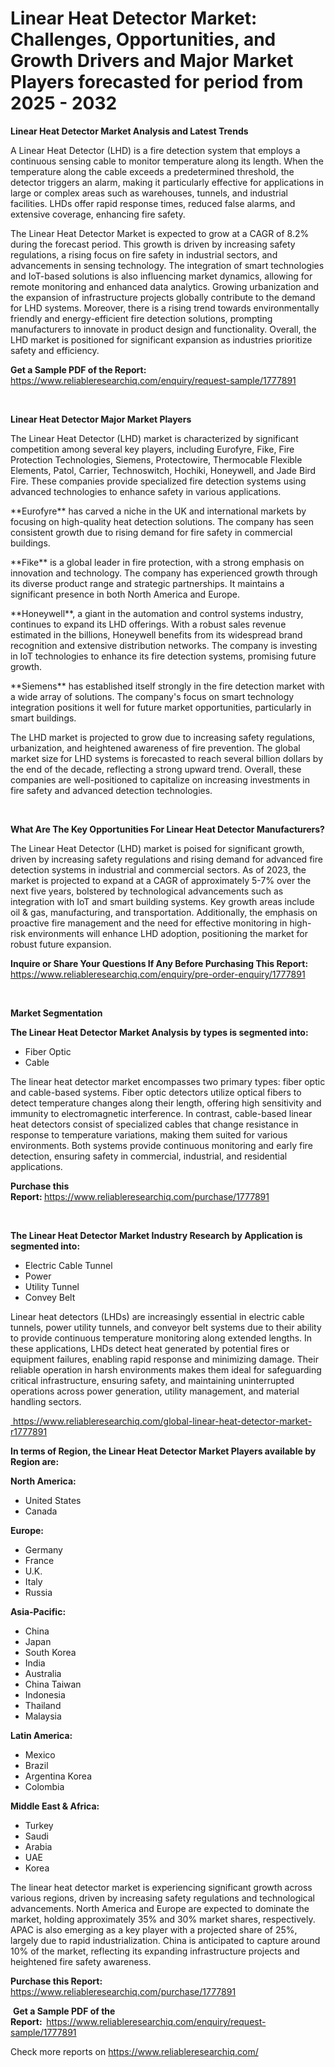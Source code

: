 <p><h1>Linear Heat Detector Market: Challenges, Opportunities, and Growth Drivers and Major Market Players forecasted for period from 2025 - 2032</h1></p><p><strong>Linear Heat Detector Market Analysis and Latest Trends</strong></p>
<p><p>A Linear Heat Detector (LHD) is a fire detection system that employs a continuous sensing cable to monitor temperature along its length. When the temperature along the cable exceeds a predetermined threshold, the detector triggers an alarm, making it particularly effective for applications in large or complex areas such as warehouses, tunnels, and industrial facilities. LHDs offer rapid response times, reduced false alarms, and extensive coverage, enhancing fire safety.</p><p>The Linear Heat Detector Market is expected to grow at a CAGR of 8.2% during the forecast period. This growth is driven by increasing safety regulations, a rising focus on fire safety in industrial sectors, and advancements in sensing technology. The integration of smart technologies and IoT-based solutions is also influencing market dynamics, allowing for remote monitoring and enhanced data analytics. Growing urbanization and the expansion of infrastructure projects globally contribute to the demand for LHD systems. Moreover, there is a rising trend towards environmentally friendly and energy-efficient fire detection solutions, prompting manufacturers to innovate in product design and functionality. Overall, the LHD market is positioned for significant expansion as industries prioritize safety and efficiency.</p></p>
<p><strong>Get a Sample PDF of the Report:&nbsp;</strong> <a href="https://www.reliableresearchiq.com/enquiry/request-sample/1777891?utm_campaign=3066&utm_medium=2&utm_source=Github&utm_content=ia&utm_term=09042025&utm_id=linear-heat-detector">https://www.reliableresearchiq.com/enquiry/request-sample/1777891</a></p>
<p>&nbsp;</p>
<p><strong>Linear Heat Detector Major Market Players</strong></p>
<p><p>The Linear Heat Detector (LHD) market is characterized by significant competition among several key players, including Eurofyre, Fike, Fire Protection Technologies, Siemens, Protectowire, Thermocable Flexible Elements, Patol, Carrier, Technoswitch, Hochiki, Honeywell, and Jade Bird Fire. These companies provide specialized fire detection systems using advanced technologies to enhance safety in various applications.</p><p>**Eurofyre** has carved a niche in the UK and international markets by focusing on high-quality heat detection solutions. The company has seen consistent growth due to rising demand for fire safety in commercial buildings. </p><p>**Fike** is a global leader in fire protection, with a strong emphasis on innovation and technology. The company has experienced growth through its diverse product range and strategic partnerships. It maintains a significant presence in both North America and Europe.</p><p>**Honeywell**, a giant in the automation and control systems industry, continues to expand its LHD offerings. With a robust sales revenue estimated in the billions, Honeywell benefits from its widespread brand recognition and extensive distribution networks. The company is investing in IoT technologies to enhance its fire detection systems, promising future growth.</p><p>**Siemens** has established itself strongly in the fire detection market with a wide array of solutions. The company's focus on smart technology integration positions it well for future market opportunities, particularly in smart buildings.</p><p>The LHD market is projected to grow due to increasing safety regulations, urbanization, and heightened awareness of fire prevention. The global market size for LHD systems is forecasted to reach several billion dollars by the end of the decade, reflecting a strong upward trend. Overall, these companies are well-positioned to capitalize on increasing investments in fire safety and advanced detection technologies.</p></p>
<p>&nbsp;</p>
<p><strong>What Are The Key Opportunities For Linear Heat Detector Manufacturers?</strong></p>
<p><p>The Linear Heat Detector (LHD) market is poised for significant growth, driven by increasing safety regulations and rising demand for advanced fire detection systems in industrial and commercial sectors. As of 2023, the market is projected to expand at a CAGR of approximately 5-7% over the next five years, bolstered by technological advancements such as integration with IoT and smart building systems. Key growth areas include oil & gas, manufacturing, and transportation. Additionally, the emphasis on proactive fire management and the need for effective monitoring in high-risk environments will enhance LHD adoption, positioning the market for robust future expansion.</p></p>
<p><strong>Inquire or Share Your Questions If Any Before Purchasing This Report:</strong> <a href="https://www.reliableresearchiq.com/enquiry/pre-order-enquiry/1777891?utm_campaign=3066&utm_medium=2&utm_source=Github&utm_content=ia&utm_term=09042025&utm_id=linear-heat-detector">https://www.reliableresearchiq.com/enquiry/pre-order-enquiry/1777891</a></p>
<p>&nbsp;</p>
<p><strong>Market Segmentation</strong></p>
<p><strong>The Linear Heat Detector Market Analysis by types is segmented into:</strong></p>
<p><ul><li>Fiber Optic</li><li>Cable</li></ul></p>
<p><p>The linear heat detector market encompasses two primary types: fiber optic and cable-based systems. Fiber optic detectors utilize optical fibers to detect temperature changes along their length, offering high sensitivity and immunity to electromagnetic interference. In contrast, cable-based linear heat detectors consist of specialized cables that change resistance in response to temperature variations, making them suited for various environments. Both systems provide continuous monitoring and early fire detection, ensuring safety in commercial, industrial, and residential applications.</p></p>
<p><strong>Purchase this Report:&nbsp;</strong><a href="https://www.reliableresearchiq.com/purchase/1777891?utm_campaign=3066&utm_medium=2&utm_source=Github&utm_content=ia&utm_term=09042025&utm_id=linear-heat-detector">https://www.reliableresearchiq.com/purchase/1777891</a></p>
<p>&nbsp;</p>
<p><strong>The Linear Heat Detector Market Industry Research by Application is segmented into:</strong></p>
<p><ul><li>Electric Cable Tunnel</li><li>Power</li><li>Utility Tunnel</li><li>Convey Belt</li></ul></p>
<p><p>Linear heat detectors (LHDs) are increasingly essential in electric cable tunnels, power utility tunnels, and conveyor belt systems due to their ability to provide continuous temperature monitoring along extended lengths. In these applications, LHDs detect heat generated by potential fires or equipment failures, enabling rapid response and minimizing damage. Their reliable operation in harsh environments makes them ideal for safeguarding critical infrastructure, ensuring safety, and maintaining uninterrupted operations across power generation, utility management, and material handling sectors.</p></p>
<p><a href="https://www.reliableresearchiq.com/global-linear-heat-detector-market-r1777891?utm_campaign=3066&utm_medium=2&utm_source=Github&utm_content=ia&utm_term=09042025&utm_id=linear-heat-detector">&nbsp;https://www.reliableresearchiq.com/global-linear-heat-detector-market-r1777891</a></p>
<p><strong>In terms of Region, the Linear Heat Detector Market Players available by Region are:</strong></p>
<p>
    <p> <strong> North America: </strong>
        <ul>
            <li>United States</li>
            <li>Canada</li>
        </ul>
        </p> 
    <p> <strong> Europe: </strong>
        <ul>
            <li>Germany</li>
            <li>France</li>
            <li>U.K.</li>
            <li>Italy</li>
            <li>Russia</li>
        </ul>
        </p> 
    <p> <strong> Asia-Pacific: </strong>
        <ul>
            <li>China</li>
            <li>Japan</li>
            <li>South Korea</li>
            <li>India</li>
            <li>Australia</li>
            <li>China Taiwan</li>
            <li>Indonesia</li>
            <li>Thailand</li>
            <li>Malaysia</li>
        </ul>
        </p> 
    <p> <strong> Latin America: </strong>
        <ul>
            <li>Mexico</li>
            <li>Brazil</li>
            <li>Argentina Korea</li>
            <li>Colombia</li>
        </ul>
        </p> 
    <p> <strong> Middle East & Africa: </strong>
        <ul>
            <li>Turkey</li>
            <li>Saudi</li>
            <li>Arabia</li>
            <li>UAE</li>
            <li>Korea</li>
        </ul>
    </p>
    </p>
<p><p>The linear heat detector market is experiencing significant growth across various regions, driven by increasing safety regulations and technological advancements. North America and Europe are expected to dominate the market, holding approximately 35% and 30% market shares, respectively. APAC is also emerging as a key player with a projected share of 25%, largely due to rapid industrialization. China is anticipated to capture around 10% of the market, reflecting its expanding infrastructure projects and heightened fire safety awareness.</p></p>
<p><strong>Purchase this Report: </strong><a href="https://www.reliableresearchiq.com/purchase/1777891?utm_campaign=3066&utm_medium=2&utm_source=Github&utm_content=ia&utm_term=09042025&utm_id=linear-heat-detector">https://www.reliableresearchiq.com/purchase/1777891</a></p>
<p>&nbsp;<strong>Get a Sample PDF of the Report:&nbsp;&nbsp;</strong><a href="https://www.reliableresearchiq.com/enquiry/request-sample/1777891?utm_campaign=3066&utm_medium=2&utm_source=Github&utm_content=ia&utm_term=09042025&utm_id=linear-heat-detector">https://www.reliableresearchiq.com/enquiry/request-sample/1777891</a></p>
<p><strong></strong></p>
<p>Check more reports on <a href="https://www.reliableresearchiq.com/?utm_campaign=3066&utm_medium=2&utm_source=Github&utm_content=ia&utm_term=09042025&utm_id=linear-heat-detector">https://www.reliableresearchiq.com/</a></p>